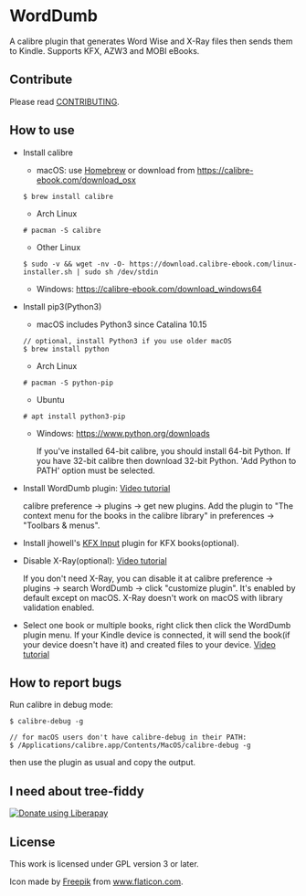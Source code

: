 # WordDumb

A calibre plugin that generates Word Wise and X-Ray files then sends them to Kindle. Supports KFX, AZW3 and MOBI eBooks.

## Contribute

Please read [CONTRIBUTING](./docs/CONTRIBUTING.md).

## How to use

- Install calibre

  - macOS: use [Homebrew](https://brew.sh) or download from https://calibre-ebook.com/download_osx

  ```
  $ brew install calibre
  ```

  - Arch Linux

  ```
  # pacman -S calibre
  ```

  - Other Linux

  ```
  $ sudo -v && wget -nv -O- https://download.calibre-ebook.com/linux-installer.sh | sudo sh /dev/stdin
  ```

  - Windows: https://calibre-ebook.com/download_windows64

- Install pip3(Python3)

  - macOS includes Python3 since Catalina 10.15

  ```
  // optional, install Python3 if you use older macOS
  $ brew install python
  ```

  - Arch Linux

  ```
  # pacman -S python-pip
  ```

  - Ubuntu

  ```
  # apt install python3-pip
  ```

  - Windows: https://www.python.org/downloads

    If you've installed 64-bit calibre, you should install 64-bit Python. If you have 32-bit calibre then download 32-bit Python. 'Add Python to PATH' option must be selected.

- Install WordDumb plugin: [Video tutorial](https://upload.wikimedia.org/wikipedia/commons/transcoded/7/7f/Install_calibre_plugin.webm/Install_calibre_plugin.webm.1440p.vp9.webm)

    calibre preference -> plugins -> get new plugins. Add the plugin to "The context menu for the books in the calibre library" in preferences -> "Toolbars & menus".

- Install jhowell's [KFX Input](https://www.mobileread.com/forums/showthread.php?t=291290) plugin for KFX books(optional).

- Disable X-Ray(optional): [Video tutorial](https://upload.wikimedia.org/wikipedia/commons/transcoded/7/79/Configure_calibre_plugin.webm/Configure_calibre_plugin.webm.1440p.vp9.webm)

    If you don't need X-Ray, you can disable it at calibre preference -> plugins -> search WordDumb -> click "customize plugin". It's enabled by default except on macOS. X-Ray doesn't work on macOS with library validation enabled.

- Select one book or multiple books, right click then click the WordDumb plugin menu. If your Kindle device is connected, it will send the book(if your device doesn't have it) and created files to your device. [Video tutorial](https://upload.wikimedia.org/wikipedia/commons/transcoded/a/ae/Usage_tutorial_of_WordDumb.webm/Usage_tutorial_of_WordDumb.webm.1440p.vp9.webm)

## How to report bugs

Run calibre in debug mode:

```
$ calibre-debug -g

// for macOS users don't have calibre-debug in their PATH:
$ /Applications/calibre.app/Contents/MacOS/calibre-debug -g
```

then use the plugin as usual and copy the output.

## I need about tree-fiddy

<a href="https://liberapay.com/xxyzz/donate"><img alt="Donate using Liberapay" src="https://liberapay.com/assets/widgets/donate.svg"></a>

## License

This work is licensed under GPL version 3 or later.

Icon made by <a href="https://www.flaticon.com/authors/freepik" title="Freepik">Freepik</a> from <a href="https://www.flaticon.com/" title="Flaticon">www.flaticon.com</a>.

